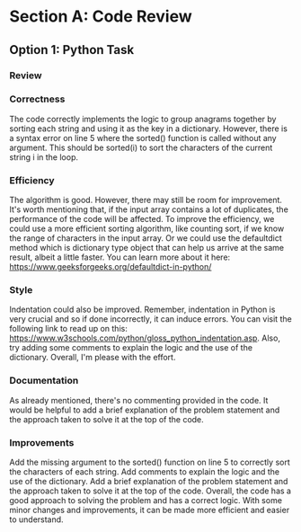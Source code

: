 # Section A: Code Review
## Option 1: Python Task

### Review

### Correctness
The code correctly implements the logic to group anagrams together by sorting each string and using it as the key in a dictionary.
However, there is a syntax error on line 5 where the sorted() function is called without any argument. This should be sorted(i) to sort the characters of the current string i in the loop.


### Efficiency
The algorithm is good. However, there may still be room for improvement. It's worth mentioning that, if the input array contains a lot of duplicates, the performance of the code will be affected. To improve the efficiency, we could use a more efficient sorting algorithm, like counting sort, if we know the range of characters in the input array. Or we could use the defaultdict method which is dictionary type object that can help us arrive at the same result, albeit a little faster. You can learn more about it here: https://www.geeksforgeeks.org/defaultdict-in-python/


### Style
Indentation could also be improved. Remember, indentation in Python is very crucial and so if done incorrectly, it can induce errors. You can visit the following link to read up on this: https://www.w3schools.com/python/gloss_python_indentation.asp. Also, try adding some comments to explain the logic and the use of the dictionary. Overall, I'm please with the effort. 


### Documentation
As already mentioned, there's no commenting provided in the code. It would be helpful to add a brief explanation of the problem statement and the approach taken to solve it at the top of the code.


### Improvements
Add the missing argument to the sorted() function on line 5 to correctly sort the characters of each string.
Add comments to explain the logic and the use of the dictionary.
Add a brief explanation of the problem statement and the approach taken to solve it at the top of the code.
Overall, the code has a good approach to solving the problem and has a correct logic. With some minor changes and improvements, it can be made more efficient and easier to understand.


